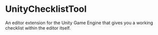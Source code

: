 # UnityChecklistTool
An editor extension for the Unity Game Engine that gives you a working checklist within the editor itself.

